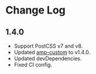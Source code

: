 # Change Log

## 1.4.0

- Support PostCSS v7 and v8.
- Updated [amp-custom](https://github.com/kimulaco/amp-custom) to v1.4.0.
- Updated devDependencies.
- Fixed CI config.
